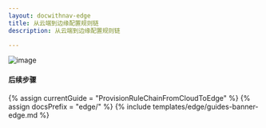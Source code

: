 ```yaml
---
layout: docwithnav-edge
title: 从云端到边缘配置规则链
description: 从云端到边缘配置规则链

---
```


![image](/images/coming-soon.jpg)

#### 后续步骤

{% assign currentGuide = "ProvisionRuleChainFromCloudToEdge" %}
{% assign docsPrefix = "edge/" %}
{% include templates/edge/guides-banner-edge.md %}